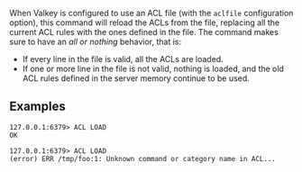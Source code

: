 When Valkey is configured to use an ACL file (with the `aclfile` configuration
option), this command will reload the ACLs from the file, replacing all
the current ACL rules with the ones defined in the file. The command makes
sure to have an *all or nothing* behavior, that is:

* If every line in the file is valid, all the ACLs are loaded.
* If one or more line in the file is not valid, nothing is loaded, and the old ACL rules defined in the server memory continue to be used.

## Examples

```
127.0.0.1:6379> ACL LOAD
OK
```

```
127.0.0.1:6379> ACL LOAD
(error) ERR /tmp/foo:1: Unknown command or category name in ACL...
```
